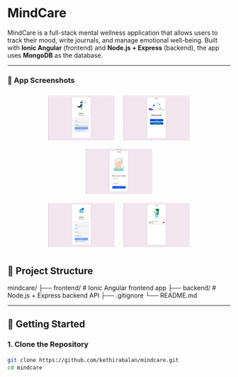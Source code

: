 # MindCare

MindCare is a full-stack mental wellness application that allows users to track their mood, write journals, and manage emotional well-being. Built with **Ionic Angular** (frontend) and **Node.js + Express** (backend), the app uses **MongoDB** as the database.

---

<h3>📸 App Screenshots</h3>

<div align="center">
  <img src="frontend/src/assets/images/login.png" alt="Login" width="150" style="margin: 8px;" />
  <img src="frontend/src/assets/images/home.png" alt="Home" width="150" style="margin: 8px;" />
  <img src="frontend/src/assets/images/add-mood.png" alt="add-mood" width="150" style="margin: 8px;" /><br>
  <img src="frontend/src/assets/images/signup.png" alt="signup" width="150" style="margin: 8px;" />
  <img src="frontend/src/assets/images/history.png" alt="history" width="150" style="margin: 8px;" />
</div>

## 📁 Project Structure

mindcare/
├── frontend/ # Ionic Angular frontend app
├── backend/ # Node.js + Express backend API
├── .gitignore
└── README.md

---



## 🚀 Getting Started

### 1. Clone the Repository

```bash
git clone https://github.com/kethirabalan/mindcare.git
cd mindcare